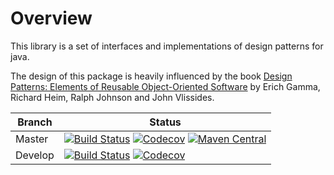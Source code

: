 Overview
========

This library is a set of interfaces and implementations of design patterns for
java.

The design of this package is heavily influenced by the book [Design Patterns:
Elements of Reusable Object-Oriented Software](http://www.hillside.net/elements-of-reusable-object-oriented-software-book "Book Link")
by Erich Gamma, Richard Heim, Ralph Johnson and John Vlissides.

| Branch | Status |
| ------ | ------ |
|Master|[![Build Status](https://img.shields.io/circleci/project/github/michaellasmanis/javapatterns/master.svg)](https://circleci.com/gh/michaellasmanis/javapatterns/tree/master) [![Codecov](https://img.shields.io/codecov/c/github/michaellasmanis/javapatterns/master.svg)](https://codecov.io/gh/michaellasmanis/javapatterns/branch/master) [![Maven Central](https://maven-badges.herokuapp.com/maven-central/com.lasmanis/javapatterns/badge.svg?style=flat)](https://maven-badges.herokuapp.com/maven-central/com.lasmanis/javapatterns)|
|Develop|[![Build Status](https://img.shields.io/circleci/project/github/michaellasmanis/javapatterns/develop.svg)](https://circleci.com/gh/michaellasmanis/javapatterns/tree/develop) [![Codecov](https://img.shields.io/codecov/c/github/michaellasmanis/javapatterns/develop.svg)](https://codecov.io/gh/michaellasmanis/javapatterns/branch/develop)|
